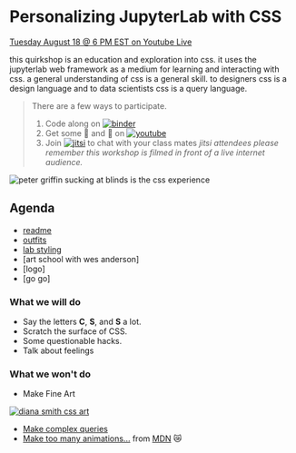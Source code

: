 # Personalizing JupyterLab with CSS

[Tuesday August 18 @ 6 PM EST on Youtube Live](https://www.youtube.com/watch?v=aXjGtcamb_0&feature=youtu.be)

this quirkshop is an education and exploration into css.
it uses the jupyterlab web framework as a medium for learning
and interacting with css.
a general understanding of css is a general skill.
to designers css is a design language and to data scientists
css is a query language.

> There are a few ways to participate.
>
> 1. Code along on [![binder](https://img.shields.io/badge/💻-binder-purple)](https://gke.mybinder.org/v2/gh/Quansight/quirkshop-css/master?urlpath=git-pull%3Frepo%3Dhttps%253A%252F%252Fgithub.com%252FQuansight%252Fquirkshop-css%26urlpath%3Dlab%252Fworkspaces%252Fcss%253Fjvc%253Dcss%26branch%3Dmaster)
> 2. Get some 🍿 and 👀 on [![youtube](https://img.shields.io/badge/📺-youtube-green)](https://www.youtube.com/watch?v=aXjGtcamb_0)
> 3. Join [![jitsi](https://img.shields.io/badge/📠-jitsi-blueviolet)](https://meet.jit.si/quansight-quirkshopcss)
 to chat with your class mates
> _jitsi attendees please remember this workshop is filmed in front of a live internet audience._

![peter griffin sucking at blinds is the css experience](https://media1.tenor.com/images/614c9b4639a2588383f47e138177da81/tenor.gif?itemid=12014506)

## Agenda

* [readme](readme.md)
* [outfits](/quirkshop-css/intro-to-css.ipynb)
* [lab styling](/quirkshop-css/lab-styling.ipynb)
* [art school with wes anderson]
* [logo]
* [go go]

### What we will do

* Say the letters __C__, __S__, and __S__ a lot.
* Scratch the surface of CSS.
* Some questionable hacks.
* Talk about feelings

### What we won't do

* Make Fine Art

[![diana smith css art](https://video-images.vice.com/_uncategorized/1525378711169-Screen-Shot-2018-05-03-at-42148-PM.png)](https://www.vice.com/en_us/article/9kgx7p/painting-made-with-code-html-pure-css-browser-art-diana-smith)

* [Make complex queries](https://learn.shayhowe.com/advanced-html-css/complex-selectors/)
* [Make too many animations...](https://developer.mozilla.org/en-US/docs/Web/CSS/CSS_Animations/Using_CSS_animations) from [MDN](https://developer.mozilla.org/en-US/) 😿

[jupyterlab css]: https://jupyterlab.readthedocs.io/en/stable/developer/css.html
[Light theme]: https://githb.com/jupyterlab/jupyterlab/blob/master/packages/theme-light-extension/style/variables.css
[Dark theme]: https://github.com/jupyterlab/jupyterlab/blob/master/packages/theme-dark-extension/style/variables.css
[qhub theme]: https://github.com/Quansight/qurated-theme
[john waters]: https://www.instagram.com/p/CDrij-XlVCI/?igshid=jcsqr0vka7ey
